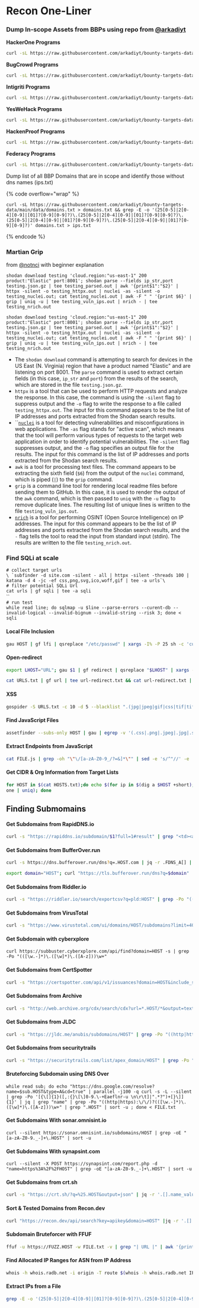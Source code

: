 # Recon One-Liner

### Dump In-scope Assets from BBPs using repo from [@arkadiyt](https://github.com/arkadiyt/bounty-targets-data)

**HackerOne Programs**

```bash
curl -sL https://raw.githubusercontent.com/arkadiyt/bounty-targets-data/main/data/hackerone_data.json | jq -r '.[].targets.in_scope[] | [.asset_identifier, .asset_type] | @tsv'
```

**BugCrowd Programs**

```bash
curl -sL https://raw.githubusercontent.com/arkadiyt/bounty-targets-data/main/data/bugcrowd_data.json | jq -r '.[].targets.in_scope[] | [.target, .type] | @tsv'
```

**Intigriti Programs**

```bash
curl -sL https://raw.githubusercontent.com/arkadiyt/bounty-targets-data/main/data/intigriti_data.json | jq -r '.[].targets.in_scope[] | [.endpoint, .type] | @tsv'
```

**YesWeHack Programs**

```bash
curl -sL https://raw.githubusercontent.com/arkadiyt/bounty-targets-data/main/data/yeswehack_data.json | jq -r '.[].targets.in_scope[] | [.target, .type] | @tsv'
```

**HackenProof Programs**

```bash
curl -sL https://raw.githubusercontent.com/arkadiyt/bounty-targets-data/main/data/hackenproof_data.json | jq -r '.[].targets.in_scope[] | [.target, .type, .instruction] | @tsv'
```

**Federacy Programs**

```bash
curl -sL https://raw.githubusercontent.com/arkadiyt/bounty-targets-data/main/data/federacy_data.json | jq -r '.[].targets.in_scope[] | [.target, .type] | @tsv'
```

Dump list of all BBP Domains that are in scope and identify those without dns names (ips.txt)

{% code overflow="wrap" %}
```
curl -sL https://raw.githubusercontent.com/arkadiyt/bounty-targets-data/main/data/domains.txt > domains.txt && grep -E -o '(25[0-5]|2[0-4][0-9]|[01]?[0-9][0-9]?)\.(25[0-5]|2[0-4][0-9]|[01]?[0-9][0-9]?)\.(25[0-5]|2[0-4][0-9]|[01]?[0-9][0-9]?)\.(25[0-5]|2[0-4][0-9]|[01]?[0-9][0-9]?)' domains.txt > ips.txt
```
{% endcode %}

### Martian Grip

from [@notnci](https://gist.github.com/notnci/e65f9d1a167909f1a3f352aded53998b) with beginner explanation

`shodan download testing 'cloud.region:"us-east-1" 200 product:"Elastic" port:8001'; shodan parse --fields ip_str,port testing.json.gz | tee testing_parsed.out | awk '{print$1":"$2}' | httpx -silent -o testing_httpx.out | nuclei -as -silent -o testing_nuclei.out; cat testing_nuclei.out | awk -F " " '{print $6}' | grip | uniq -u | tee testing_vuln_ips.out | nrich - | tee testing_nrich.out`

```
shodan download testing 'cloud.region:"us-east-1" 200 product:"Elastic" port:8001'; shodan parse --fields ip_str,port testing.json.gz | tee testing_parsed.out | awk '{print$1":"$2}' | httpx -silent -o testing_httpx.out | nuclei -as -silent -o testing_nuclei.out; cat testing_nuclei.out | awk -F " " '{print $6}' | grip | uniq -u | tee testing_vuln_ips.out | nrich - | tee testing_nrich.out
```

* The `shodan download` command is attempting to search for devices in the US East (N. Virginia) region that have a product named "Elastic" and are listening on port 8001. The `parse` command is used to extract certain fields (in this case, `ip_str` and `port`) from the results of the search, which are stored in the file `testing.json.gz`.
* `httpx` is a tool that can be used to perform HTTP requests and analyze the response. In this case, the command is using the `-silent` flag to suppress output and the `-o` flag to write the response to a file called `testing_httpx.out`. The input for this command appears to be the list of IP addresses and ports extracted from the Shodan search results.
* ``[`nuclei`](https://github.com/projectdiscovery/nuclei) is a tool for detecting vulnerabilities and misconfigurations in web applications. The `-as` flag stands for "active scan", which means that the tool will perform various types of requests to the target web application in order to identify potential vulnerabilities. The `-silent` flag suppresses output, and the `-o` flag specifies an output file for the results. The input for this command is the list of IP addresses and ports extracted from the Shodan search results.
* `awk` is a tool for processing text files. The command appears to be extracting the sixth field (`$6`) from the output of the `nuclei` command, which is piped (`|`) to the `grip` command.
* `grip` is a command line tool for rendering local readme files before sending them to GitHub. In this case, it is used to render the output of the `awk` command, which is then passed to `uniq` with the `-u` flag to remove duplicate lines. The resulting list of unique lines is written to the file `testing_vuln_ips.out`.
* [`nrich`](https://gitlab.com/shodan-public/nrich) is a tool for performing OSINT (Open Source Intelligence) on IP addresses. The input for this command appears to be the list of IP addresses and ports extracted from the Shodan search results, and the `-` flag tells the tool to read the input from standard input (stdin). The results are written to the file `testing_nrich.out`.

### Find SQLi at scale

`# collect target urls`\
``\
`subfinder -d site.com -silent - all | httpx -silent -threads 100 | katana -d 4 -jc -ef css,png,svg,ico,woff,gif | tee -a urls`\
``\
`# filter potential SQLi Url`\
`cat urls | gf sqli | tee -a sqli`\
``\
`# run test`\
`while read line; do sqlmap -u $line --parse-errors --curent-db --invalid-logical --invalid-bignum --invalid-string --risk 3; done < sqli`

#### Local File Inclusion

```bash
gau HOST | gf lfi | qsreplace "/etc/passwd" | xargs -I% -P 25 sh -c 'curl -s "%" 2>&1 | grep -q "root:x" && echo "VULN! %"'
```

#### Open-redirect

```bash
export LHOST="URL"; gau $1 | gf redirect | qsreplace "$LHOST" | xargs -I % -P 25 sh -c 'curl -Is "%" 2>&1 | grep -q "Location: $LHOST" && echo "VULN! %"'
```

```bash
cat URLS.txt | gf url | tee url-redirect.txt && cat url-redirect.txt | parallel -j 10 curl --proxy http://127.0.0.1:8080 -sk > /dev/null
```

#### XSS

```bash
gospider -S URLS.txt -c 10 -d 5 --blacklist ".(jpg|jpeg|gif|css|tif|tiff|png|ttf|woff|woff2|ico|pdf|svg|txt)" --other-source | grep -e "code-200" | awk '{print $5}'| grep "=" | qsreplace -a | dalfox pipe | tee OUT.txt
```

#### Find JavaScript Files

```bash
assetfinder --subs-only HOST | gau | egrep -v '(.css|.png|.jpeg|.jpg|.svg|.gif|.wolf)' | while read url; do vars=$(curl -s $url | grep -Eo "var [a-zA-Zo-9_]+" | sed -e 's, 'var','"$url"?',g' -e 's/ //g' | grep -v '.js' | sed 's/.*/&=xss/g'):echo -e "\e[1;33m$url\n" "\e[1;32m$vars"; done
```

#### Extract Endpoints from JavaScript

```bash
cat FILE.js | grep -oh "\"\/[a-zA-Z0-9_/?=&]*\"" | sed -e 's/^"//' -e 's/"$//' | sort -u
```

#### Get CIDR & Org Information from Target Lists

```bash
for HOST in $(cat HOSTS.txt);do echo $(for ip in $(dig a $HOST +short); do whois $ip | grep -e "CIDR\|Organization" | tr -s " " | paste - -; d
one | uniq); done
```

## Finding Submomains

#### Get Subdomains from RapidDNS.io

```bash
curl -s "https://rapiddns.io/subdomain/$1?full=1#result" | grep "<td><a" | cut -d '"' -f 2 | grep http | cut -d '/' -f3 | sed 's/#results//g' | sort -u
```

#### Get Subdomains from BufferOver.run

```bash
curl -s https://dns.bufferover.run/dns?q=.HOST.com | jq -r .FDNS_A[] | cut -d',' -f2 | sort -u
```

```bash
export domain="HOST"; curl "https://tls.bufferover.run/dns?q=$domain" | jq -r .Results'[]' | rev | cut -d ',' -f1 | rev | sort -u | grep "\.$domain"
```

#### Get Subdomains from Riddler.io

```bash
curl -s "https://riddler.io/search/exportcsv?q=pld:HOST" | grep -Po "(([\w.-]*)\.([\w]*)\.([A-z]))\w+" | sort -u 
```

#### Get Subdomains from VirusTotal

```bash
curl -s "https://www.virustotal.com/ui/domains/HOST/subdomains?limit=40" | grep -Po "((http|https):\/\/)?(([\w.-]*)\.([\w]*)\.([A-z]))\w+" | sort -u
```

#### Get Subdomain with cyberxplore

```
curl https://subbuster.cyberxplore.com/api/find?domain=HOST -s | grep -Po "(([\w.-]*)\.([\w]*)\.([A-z]))\w+" 
```

#### Get Subdomains from CertSpotter

```bash
curl -s "https://certspotter.com/api/v1/issuances?domain=HOST&include_subdomains=true&expand=dns_names" | jq .[].dns_names | grep -Po "(([\w.-]*)\.([\w]*)\.([A-z]))\w+" | sort -u 
```

#### Get Subdomains from Archive

```bash
curl -s "http://web.archive.org/cdx/search/cdx?url=*.HOST/*&output=text&fl=original&collapse=urlkey" | sed -e 's_https*://__' -e "s/\/.*//" | sort -u
```

#### Get Subdomains from JLDC

```bash
curl -s "https://jldc.me/anubis/subdomains/HOST" | grep -Po "((http|https):\/\/)?(([\w.-]*)\.([\w]*)\.([A-z]))\w+" | sort -u
```

#### Get Subdomains from securitytrails

```bash
curl -s "https://securitytrails.com/list/apex_domain/HOST" | grep -Po "((http|https):\/\/)?(([\w.-]*)\.([\w]*)\.([A-z]))\w+" | grep ".HOST" | sort -u
```

#### Bruteforcing Subdomain using DNS Over

```
while read sub; do echo "https://dns.google.com/resolve?name=$sub.HOST&type=A&cd=true" | parallel -j100 -q curl -s -L --silent  | grep -Po '[{\[]{1}([,:{}\[\]0-9.\-+Eaeflnr-u \n\r\t]|".*?")+[}\]]{1}' | jq | grep "name" | grep -Po "((http|https):\/\/)?(([\w.-]*)\.([\w]*)\.([A-z]))\w+" | grep ".HOST" | sort -u ; done < FILE.txt
```

#### Get Subdomains With sonar.omnisint.io

```
curl --silent https://sonar.omnisint.io/subdomains/HOST | grep -oE "[a-zA-Z0-9._-]+\.HOST" | sort -u 
```

#### Get Subdomains With synapsint.com

```
curl --silent -X POST https://synapsint.com/report.php -d "name=https%3A%2F%2FHOST" | grep -oE "[a-zA-Z0-9._-]+\.HOST" | sort -u 
```

#### Get Subdomains from crt.sh

```bash
curl -s "https://crt.sh/?q=%25.HOST&output=json" | jq -r '.[].name_value' | sed 's/\*\.//g' | sort -u
```

#### Sort & Tested Domains from Recon.dev

```bash
curl "https://recon.dev/api/search?key=apikey&domain=HOST" |jq -r '.[].rawDomains[]' | sed 's/ //g' | sort -u | httpx -silent
```

#### Subdomain Bruteforcer with FFUF

```bash
ffuf -u https://FUZZ.HOST -w FILE.txt -v | grep "| URL |" | awk '{print $4}'
```

#### Find Allocated IP Ranges for ASN from IP Address

```bash
whois -h whois.radb.net -i origin -T route $(whois -h whois.radb.net IP | grep origin: | awk '{print $NF}' | head -1) | grep -w "route:" | awk '{print $NF}' | sort -n
```

#### Extract IPs from a File

```bash
grep -E -o '(25[0-5]|2[0-4][0-9]|[01]?[0-9][0-9]?)\.(25[0-5]|2[0-4][0-9]|[01]?[0-9][0-9]?)\.(25[0-5]|2[0-4][0-9]|[01]?[0-9][0-9]?)\.(25[0-5]|2[0-4][0-9]|[01]?[0-9][0-9]?)' file.txt
```

